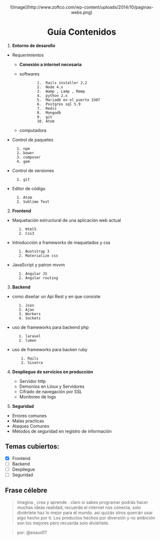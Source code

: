 <center>![Image](http://www.zoftco.com/wp-content/uploads/2014/10/paginas-webs.png)</center>

# <center>  Guía Contenidos</center>

1. **Entorno de desarollo**

  - Requerimientos

      - **Conexión a internet necesaria**
      - softwares

                    1.  Rails installer 2.2
                    2.  Node 4.x
                    3.  Wamp , Lamp , Mamp
                    4.  python 2.x
                    5.  Mariadb en el puerto 3307
                    6.  Postgres sql 5.9
                    7.  Redis
                    8.  Mongodb
                    9.  git
                    10. Atom

      - computadora


  - Control de paquetes

          1. npm
          2. bower
          3. composer
          4. gem

  - Control de versiones

          1. git

  - Editor de código

          1. Atom
          2. Sublime Text

2. **Frontend**

  - Maquetación estructural de una aplicación web actual

           1. Html5
           2. Css3

  - Introducción a frameworks de maquetados y css

           1. Bootstrap 3
           2. Materialize css

  - JavaScript y patron mvvm

           1. Angular JS
           2. Angular routing

3. **Backend**

  - como diseñar un Api Rest y en que consiste

           1. Json
           2. Ajax
           3. Workers
           4. Sockets

  - uso de frameworks para backend php

           1. laravel
           2. lumen

  - uso de frameworks para backen ruby

            1. Rails
            2. Sinatra

4. **Despliegue de servicios en producción**

    - Servidor http
    - Demonios en Linux y Servidores
    - Cifrado de navegación por SSL
    - Monitoreo de logs

5. **Seguridad**

  - Errores comunes
  - Malas practicas
  - Ataques Comunes
  - Métodos de seguridad en registro de información

## Temas cubiertos:

- [x] Frontend
- [ ] Backend
- [ ] Despliegue
- [ ] Seguridad

## Frase célebre

>Imagina , crea y aprende . claro si sabes programar podrás hacer muchas ideas realidad, recuerda el internet nos conecta, solo diviértete haz lo mejor para el mundo. así quizás otros querrán usar algo hecho por ti. Los productos hechos por diversión y no ambición son los mejores pero recuerda solo diviértete.

> por: @esaud17
